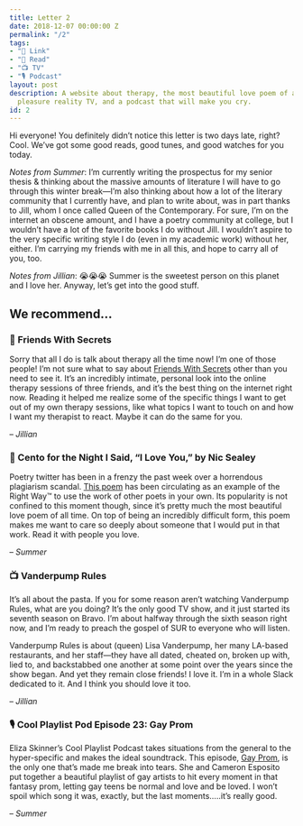 ```yaml
---
title: Letter 2
date: 2018-12-07 00:00:00 Z
permalink: "/2"
tags:
- "🔗 Link"
- "📖 Read"
- "📺 TV"
- "🎙️ Podcast"
layout: post
description: A website about therapy, the most beautiful love poem of all time, guilty
  pleasure reality TV, and a podcast that will make you cry.
id: 2
---
```


Hi everyone! You definitely didn’t notice this letter is two days late, right? Cool. We’ve got some good reads, good tunes, and good watches for you today.

_Notes from Summer_: I’m currently writing the prospectus for my senior thesis & thinking about the massive amounts of literature I will have to go through this winter break—I’m also thinking about how a lot of the literary community that I currently have, and plan to write about, was in part thanks to Jill, whom I once called Queen of the Contemporary. For sure, I’m on the internet an obscene amount, and I have a poetry community at college, but I wouldn’t have a lot of the favorite books I do without Jill. I wouldn’t aspire to the very specific writing style I do (even in my academic work) without her, either. I’m carrying my friends with me in all this, and hope to carry all of you, too.

_Notes from Jillian_: 😭😭😭 Summer is the sweetest person on this planet and I love her. Anyway, let’s get into the good stuff.

## We recommend…

### 🔗 Friends With Secrets

Sorry that all I do is talk about therapy all the time now! I’m one of those people! I’m not sure what to say about [Friends With Secrets](http://friendswithsecrets.com/) other than you need to see it. It’s an incredibly intimate, personal look into the online therapy sessions of three friends, and it’s the best thing on the internet right now. Reading it helped me realize some of the specific things I want to get out of my own therapy sessions, like what topics I want to touch on and how I want my therapist to react. Maybe it can do the same for you.

– _Jillian_

### 📖 Cento for the Night I Said, “I Love You,” by Nic Sealey

Poetry twitter has been in a frenzy the past week over a horrendous plagiarism scandal. [This poem](https://pen.org/cento-night-said-love/) has been circulating as an example of the Right Way™ to use the work of other poets in your own. Its popularity is not confined to this moment though, since it’s pretty much the most beautiful love poem of all time. On top of being an incredibly difficult form, this poem makes me want to care so deeply about someone that I would put in that work. Read it with people you love.

– _Summer_

### 📺 Vanderpump Rules

It’s all about the pasta. If you for some reason aren’t watching Vanderpump Rules, what are you doing? It’s the only good TV show, and it just started its seventh season on Bravo. I’m about halfway through the sixth season right now, and I’m ready to preach the gospel of SUR to everyone who will listen.

Vanderpump Rules is about (queen) Lisa Vanderpump, her many LA-based restaurants, and her staff—they have all dated, cheated on, broken up with, lied to, and backstabbed one another at some point over the years since the show began. And yet they remain close friends! I love it. I’m in a whole Slack dedicated to it. And I think you should love it too.

– _Jillian_

### 🎙 Cool Playlist Pod Episode 23: Gay Prom

Eliza Skinner’s Cool Playlist Podcast takes situations from the general to the hyper-specific and makes the ideal soundtrack. This episode, [Gay Prom](https://coolplaylistpod.com/2018/05/29/ep-23-gay-prom-with-cameron-esposito/), is the only one that’s made me break into tears. She and Cameron Esposito put together a beautiful playlist of gay artists to hit every moment in that fantasy prom, letting gay teens be normal and love and be loved. I won’t spoil which song it was, exactly, but the last moments…..it’s really good.

– _Summer_
